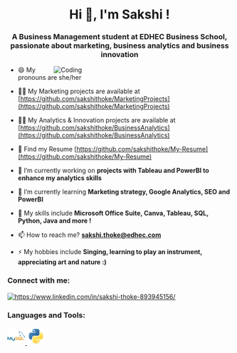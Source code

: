 <h1 align="center">Hi 👋, I'm Sakshi !</h1>

<h3 align="center">A Business Management student at EDHEC Business School, passionate about marketing, business analytics and business innovation</h3>

<img align="right" alt="Coding" width="400" src="https://i.pinimg.com/originals/e7/26/c7/e726c74ac081eed50feee1433d12c998.gif">

- 😄 My pronouns are she/her
- 👨‍💻 My Marketing projects are available at [https://github.com/sakshithoke/MarketingProjects](https://github.com/sakshithoke/MarketingProjects)
- 👨‍💻 My Analytics & Innovation projects are available at [https://github.com/sakshithoke/BusinessAnalytics](https://github.com/sakshithoke/BusinessAnalytics)


- 📄 Find my Resume [https://github.com/sakshithoke/My-Resume](https://github.com/sakshithoke/My-Resume)

- 🔭 I’m currently working on **projects with Tableau and PowerBI to enhance my analytics skills**
- 🌱 I’m currently learning **Marketing strategy, Google Analytics, SEO and PowerBI**
- 👯 My skills include **Microsoft Office Suite, Canva, Tableau, SQL, Python, Java and more !**
- 📫 How to reach me? **sakshi.thoke@edhec.com**
- ⚡ My hobbies include **Singing, learning to play an instrument, appreciating art and nature :)**

<h3 align="left">Connect with me:</h3>
<p align="left">
<a href="https://linkedin.com/in/https://www.linkedin.com/in/sakshi-thoke-893945156/" target="blank"><img align="center" src="https://raw.githubusercontent.com/rahuldkjain/github-profile-readme-generator/master/src/images/icons/Social/linked-in-alt.svg" alt="https://www.linkedin.com/in/sakshi-thoke-893945156/" height="30" width="40" /></a>
</p>

<h3 align="left">Languages and Tools:</h3>
<p align="left"> <a href="https://www.mysql.com/" target="_blank" rel="noreferrer"> <img src="https://raw.githubusercontent.com/devicons/devicon/master/icons/mysql/mysql-original-wordmark.svg" alt="mysql" width="40" height="40"/> </a> <a href="https://www.python.org" target="_blank" rel="noreferrer"> <img src="https://raw.githubusercontent.com/devicons/devicon/master/icons/python/python-original.svg" alt="python" width="40" height="40"/> </a> </p>
